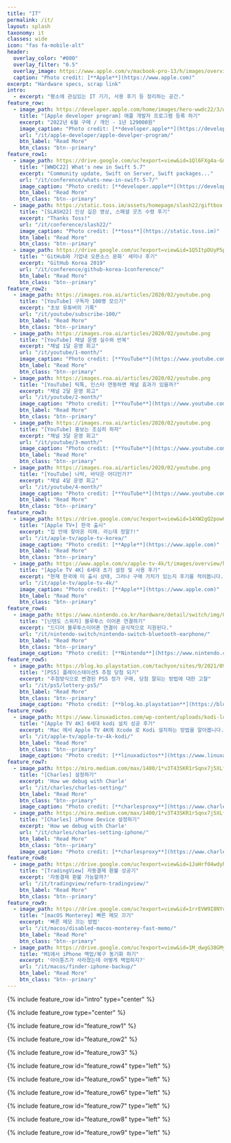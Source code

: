 ```yaml
---
title: "IT"
permalink: /it/
layout: splash
taxonomy: it
classes: wide
icon: "fas fa-mobile-alt"
header:
  overlay_color: "#000"
  overlay_filter: "0.5"
  overlay_image: https://www.apple.com/v/macbook-pro-13/h/images/overview/hero_endframe__bsza6x4fldiq_large.jpg
  caption: "Photo credit: [**Apple**](https://www.apple.com)"
excerpt: "Hardware specs, scrap link"
intro: 
  - excerpt: "평소에 관심있는 IT 기기, 사용 후기 등 정리하는 공간."
feature_row:
  - image_path: https://developer.apple.com/home/images/hero-wwdc22/3/wwdc22-hero-large_2x.jpg
    title: "[Apple developer program] 애플 개발자 프로그램 등록 하기"
    excerpt: "2022년 6월 구매 / 개인 - 1년 129000원"
    image_caption: "Photo credit: [**developer.apple**](https://developer.apple.com/)"
    url: "/it/apple-developer/apple-develper-program/"
    btn_label: "Read More"
    btn_class: "btn--primary"
feature_row1:
  - image_path: https://drive.google.com/uc?export=view&id=1Ql6FXg4a-GmRAzvwnJIcn7ONjyMbfEs0
    title: "[WWDC22] What's new in Swift 5.7"
    excerpt: "Community update, Swift on Server, Swift packages..."
    url: "/it/conference/whats-new-in-swift-5-7/"
    image_caption: "Photo credit: [**developer.apple**](https://developer.apple.com/)"
    btn_label: "Read More"
    btn_class: "btn--primary"
  - image_path: https://static.toss.im/assets/homepage/slash22/giftbox.png
    title: "[SLASH22] 인상 깊은 영상, 스페셜 굿즈 수령 후기"
    excerpt: "Thanks Toss!"
    url: "/it/conference/slash22/"
    image_caption: "Photo credit: [**toss**](https://static.toss.im)"
    btn_label: "Read More"
    btn_class: "btn--primary"
  - image_path: https://drive.google.com/uc?export=view&id=1Q5ItpDUyP5p1AMp2DTd7LPfMpPoDclsc
    title: "'GitHub와 기업내 오픈소스 문화' 세미나 후기"
    excerpt: "GitHub Korea 2019"
    url: "/it/conference/github-korea-1conference/"
    btn_label: "Read More"
    btn_class: "btn--primary"
feature_row2:
  - image_path: https://images.roa.ai/articles/2020/02/youtube.png
    title: "[YouTube] 구독자 100명 모으기"
    excerpt: "초보 유튜버의 기록"
    url: "/it/youtube/subscribe-100/"
    btn_label: "Read More"
    btn_class: "btn--primary"
  - image_path: https://images.roa.ai/articles/2020/02/youtube.png
    title: "[YouTube] 채널 운영 실수와 반복"
    excerpt: "채널 1달 운영 회고"
    url: "/it/youtube/1-month/"
    image_caption: "Photo credit: [**YouTube**](https://www.youtube.com)"
    btn_label: "Read More"
    btn_class: "btn--primary"
  - image_path: https://images.roa.ai/articles/2020/02/youtube.png
    title: "[YouTube] 틱톡, 인스타 연동하면 채널 효과가 있을까?"
    excerpt: "채널 2달 운영 회고"
    url: "/it/youtube/2-month/"
    image_caption: "Photo credit: [**YouTube**](https://www.youtube.com)"
    btn_label: "Read More"
    btn_class: "btn--primary"
  - image_path: https://images.roa.ai/articles/2020/02/youtube.png
    title: "[YouTube] 홍보는 조심히 하자"
    excerpt: "채널 3달 운영 회고"
    url: "/it/youtube/3-month/"
    image_caption: "Photo credit: [**YouTube**](https://www.youtube.com)"
    btn_label: "Read More"
    btn_class: "btn--primary"
  - image_path: https://images.roa.ai/articles/2020/02/youtube.png
    title: "[YouTube] 나락, 바닥은 어디인가?"
    excerpt: "채널 4달 운영 회고"
    url: "/it/youtube/4-month/"
    image_caption: "Photo credit: [**YouTube**](https://www.youtube.com)"
    btn_label: "Read More"
    btn_class: "btn--primary"
feature_row3:
  - image_path: https://drive.google.com/uc?export=view&id=14XW2gQ2powGH_u7rvnqRL01XeQLBediY
    title: "[Apple TV+] 한국 출시"
    excerpt: "집 안에 찾아온 미래. 라는데 정말?!"
    url: "/it/apple-tv/apple-tv-korea/"
    image_caption: "Photo credit: [**Apple**](https://www.apple.com)"
    btn_label: "Read More"
    btn_class: "btn--primary"
  - image_path: https://www.apple.com/v/apple-tv-4k/t/images/overview/hero/apple_tv_4k_remote__c4hmy02k6o6e_small.jpg
    title: "[Apple TV 4K] 6세대 초기 설정 및 사용 후기"
    excerpt: "현재 한국에 미 출시 상태, 그러나 구매 가치가 있는지 후기를 적어봅니다."
    url: "/it/apple-tv/apple-tv-4k/"
    image_caption: "Photo credit: [**Apple**](https://www.apple.com)"
    btn_label: "Read More"
    btn_class: "btn--primary"
feature_row4:
  - image_path: https://www.nintendo.co.kr/hardware/detail/switch/img/01-hero/01pc.jpg
    title: "[닌텐도 스위치] 블루투스 이어폰 연결하기"
    excerpt: "드디어 블루투스이어폰 연결이 공식적으로 지원된다."
    url: "/it/nintendo-switch/nintendo-switch-bluetooth-earphone/"
    btn_label: "Read More"
    btn_class: "btn--primary"
    image_caption: "Photo credit: [**Nintendo**](https://www.nintendo.co.kr)"
feature_row5:
  - image_path: https://blog.ko.playstation.com/tachyon/sites/9/2021/09/f17292c3ca7b494b497755a6d6f42979353d67f0.png?resize=1088%2C612&crop_strategy=smart&zoom=1
    title: "[PS5] 플레이스테이션5 추첨 당첨 되기"
    excerpt: "추첨방식으로 변경된 PS5 정가 구매, 당첨 잘되는 방법에 대한 고찰"
    url: "/it/ps5/lottery-ps5/"
    btn_label: "Read More"
    btn_class: "btn--primary"
    image_caption: "Photo credit: [**blog.ko.playstation**](https://blog.ko.playstation.com/)"
feature_row6:
  - image_path: https://www.linuxadictos.com/wp-content/uploads/kodi-logo.jpg.webp
    title: "[Apple TV 4K] 6세대 kodi 설치 성공 후기"
    excerpt: 'Mac 에서 Apple TV 4K에 Xcode 로 Kodi 설치하는 방법을 알아봅니다.'
    url: "/it/apple-tv/apple-tv-4k-kodi/"
    btn_label: "Read More"
    btn_class: "btn--primary"
    image_caption: "Photo credit: [**linuxadictos**](https://www.linuxadictos.com/)"
feature_row7:
  - image_path: https://miro.medium.com/max/1400/1*v3T43SKR1rSqnx7j5XLfcA.png
    title: "[Charles] 설정하기"
    excerpt: 'How we debug with Charle'
    url: "/it/charles/charles-setting/"
    btn_label: "Read More"
    btn_class: "btn--primary"
    image_caption: "Photo credit: [**charlesproxy**](https://www.charlesproxy.com/)"
  - image_path: https://miro.medium.com/max/1400/1*v3T43SKR1rSqnx7j5XLfcA.png
    title: "[Charles] iPhone Device 설정하기"
    excerpt: 'How we debug with Charle'
    url: "/it/charles/charles-setting-iphone/"
    btn_label: "Read More"
    btn_class: "btn--primary"
    image_caption: "Photo credit: [**charlesproxy**](https://www.charlesproxy.com/)"
feature_row8:
  - image_path: https://drive.google.com/uc?export=view&id=1JaHrf04wdyhqTVxNsnH470klH0z2-5UL
    title: "[TradingView] 자동결제 환불 성공기"
    excerpt: '자동결제 환불 가능할까?'
    url: "/it/tradingview/refurn-tradingview/"
    btn_label: "Read More"
    btn_class: "btn--primary"
feature_row9:
  - image_path: https://drive.google.com/uc?export=view&id=1rrEVW9I8NYclHd7Yt6B5J9_jcYDRJAxB
    title: "[macOS Monterey] 빠른 메모 끄기"
    excerpt: '빠른 메모 끄는 방법'
    url: "/it/macos/disabled-macos-monterey-fast-memo/"
    btn_label: "Read More"
    btn_class: "btn--primary"
  - image_path: https://drive.google.com/uc?export=view&id=1M_dwgG38GMyIyHXjB_EEfFD8Xq0mYCyu
    title: "M1에서 iPhone 백업/복구 동기화 하기"
    excerpt: '아이튠즈가 사라졌는데 어떻게 백업하지?'
    url: "/it/macos/finder-iphone-backup/"
    btn_label: "Read More"
    btn_class: "btn--primary"
---
```

{% include feature_row id="intro" type="center" %}

{% include feature_row type="center" %}

{% include feature_row id="feature_row1" %}

{% include feature_row id="feature_row2" %}

{% include feature_row id="feature_row3" %}

{% include feature_row id="feature_row4" type="left" %}

{% include feature_row id="feature_row5" type="left" %}

{% include feature_row id="feature_row6" type="left" %}

{% include feature_row id="feature_row7" type="left" %}

{% include feature_row id="feature_row8" type="left" %}

{% include feature_row id="feature_row9" type="left" %}
